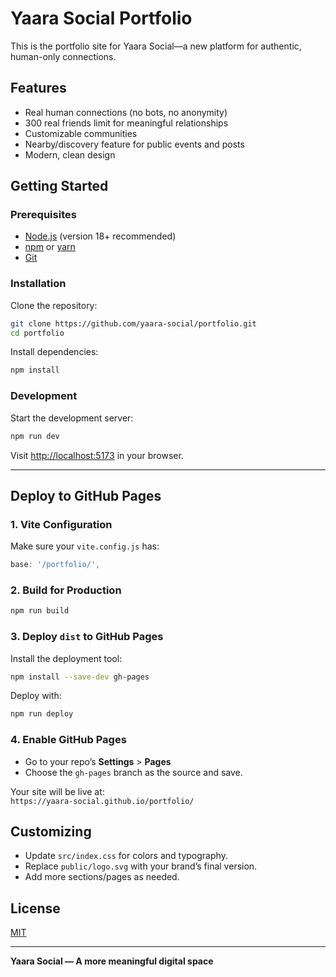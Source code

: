 # Yaara Social Portfolio

This is the portfolio site for Yaara Social—a new platform for authentic, human-only connections.

## Features

- Real human connections (no bots, no anonymity)
- 300 real friends limit for meaningful relationships
- Customizable communities
- Nearby/discovery feature for public events and posts
- Modern, clean design

## Getting Started

### Prerequisites

- [Node.js](https://nodejs.org/) (version 18+ recommended)
- [npm](https://npmjs.com/) or [yarn](https://yarnpkg.com/)
- [Git](https://git-scm.com/)

### Installation

Clone the repository:

```bash
git clone https://github.com/yaara-social/portfolio.git
cd portfolio
```

Install dependencies:

```bash
npm install
```

### Development

Start the development server:

```bash
npm run dev
```

Visit [http://localhost:5173](http://localhost:5173) in your browser.

---

## Deploy to GitHub Pages

### 1. Vite Configuration

Make sure your `vite.config.js` has:

```js
base: '/portfolio/',
```

### 2. Build for Production

```bash
npm run build
```

### 3. Deploy `dist` to GitHub Pages

Install the deployment tool:

```bash
npm install --save-dev gh-pages
```

Deploy with:

```bash
npm run deploy
```

### 4. Enable GitHub Pages

- Go to your repo’s **Settings** > **Pages**
- Choose the `gh-pages` branch as the source and save.

Your site will be live at:  
`https://yaara-social.github.io/portfolio/`

## Customizing

- Update `src/index.css` for colors and typography.
- Replace `public/logo.svg` with your brand’s final version.
- Add more sections/pages as needed.

## License

[MIT](LICENSE)

---

**Yaara Social — A more meaningful digital space**